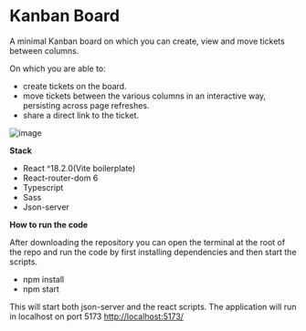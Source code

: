 # Kanban Board

A minimal Kanban board on which you can create, view and move tickets between columns.

On which you are able to:

- create tickets on the board.
- move tickets between the various columns in an interactive way, persisting across page refreshes.
- share a direct link to the ticket.

![image](src/assets/kanban-board.gif "image")


**Stack**

- React ^18.2.0(Vite boilerplate)
- React-router-dom 6
- Typescript
- Sass
- Json-server 

**How to run the code**

After downloading the repository you can open the terminal at the root of the repo and run the code by first installing dependencies and then start the scripts.

- npm install
- npm start

This will start both json-server and the react scripts.
The application will run in localhost on port 5173 [http://localhost:5173/](http://localhost:5173/)
